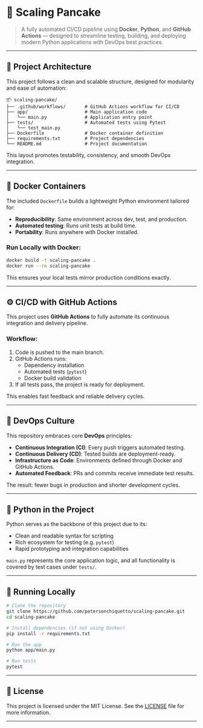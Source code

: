 # 🥞 Scaling Pancake

> A fully automated CI/CD pipeline using **Docker**, **Python**, and **GitHub Actions** — designed to streamline testing, building, and deploying modern Python applications with DevOps best practices.

---

## 📐 Project Architecture

This project follows a clean and scalable structure, designed for modularity and ease of automation:

```
📦 scaling-pancake/
├── .github/workflows/       # GitHub Actions workflow for CI/CD
├── app/                     # Main application code
│   └── main.py              # Application entry point
├── tests/                   # Automated tests using Pytest
│   └── test_main.py         
├── Dockerfile               # Docker container definition
├── requirements.txt         # Project dependencies
└── README.md                # Project documentation
```

This layout promotes testability, consistency, and smooth DevOps integration.

---

## 🐳 Docker Containers

The included `Dockerfile` builds a lightweight Python environment tailored for:

- **Reproducibility**: Same environment across dev, test, and production.
- **Automated testing**: Runs unit tests at build time.
- **Portability**: Runs anywhere with Docker installed.

### Run Locally with Docker:

```bash
docker build -t scaling-pancake .
docker run --rm scaling-pancake
```

This ensures your local tests mirror production conditions exactly.

---

## ⚙️ CI/CD with GitHub Actions

This project uses **GitHub Actions** to fully automate its continuous integration and delivery pipeline.

### Workflow:

1. Code is pushed to the main branch.
2. GitHub Actions runs:
   - Dependency installation
   - Automated tests (`pytest`)
   - Docker build validation
3. If all tests pass, the project is ready for deployment.

This enables fast feedback and reliable delivery cycles.

---

## 🧠 DevOps Culture

This repository embraces core **DevOps** principles:

- **Continuous Integration (CI)**: Every push triggers automated testing.
- **Continuous Delivery (CD)**: Tested builds are deployment-ready.
- **Infrastructure as Code**: Environments defined through Docker and GitHub Actions.
- **Automated Feedback**: PRs and commits receive immediate test results.

The result: fewer bugs in production and shorter development cycles.

---

## 🐍 Python in the Project

Python serves as the backbone of this project due to its:

- Clean and readable syntax for scripting
- Rich ecosystem for testing (e.g. `pytest`)
- Rapid prototyping and integration capabilities

`main.py` represents the core application logic, and all functionality is covered by test cases under `tests/`.

---

## 🚀 Running Locally

```bash
# Clone the repository
git clone https://github.com/petersonchiquetto/scaling-pancake.git
cd scaling-pancake

# Install dependencies (if not using Docker)
pip install -r requirements.txt

# Run the app
python app/main.py

# Run tests
pytest
```

---

## 📄 License

This project is licensed under the MIT License. See the [LICENSE](https://github.com/petersonchiquetto/scaling-pancake/blob/main/LICENSE) file for more information.

---
